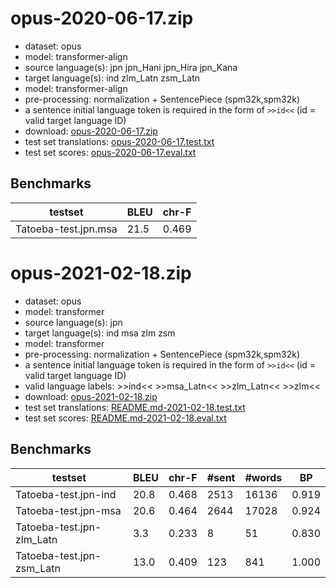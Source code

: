 # opus-2020-06-17.zip

* dataset: opus
* model: transformer-align
* source language(s): jpn jpn_Hani jpn_Hira jpn_Kana
* target language(s): ind zlm_Latn zsm_Latn
* model: transformer-align
* pre-processing: normalization + SentencePiece (spm32k,spm32k)
* a sentence initial language token is required in the form of `>>id<<` (id = valid target language ID)
* download: [opus-2020-06-17.zip](https://object.pouta.csc.fi/Tatoeba-MT-models/jpn-msa/opus-2020-06-17.zip)
* test set translations: [opus-2020-06-17.test.txt](https://object.pouta.csc.fi/Tatoeba-MT-models/jpn-msa/opus-2020-06-17.test.txt)
* test set scores: [opus-2020-06-17.eval.txt](https://object.pouta.csc.fi/Tatoeba-MT-models/jpn-msa/opus-2020-06-17.eval.txt)

## Benchmarks

| testset               | BLEU  | chr-F |
|-----------------------|-------|-------|
| Tatoeba-test.jpn.msa 	| 21.5 	| 0.469 |




# opus-2021-02-18.zip

* dataset: opus
* model: transformer
* source language(s): jpn
* target language(s): ind msa zlm zsm
* model: transformer
* pre-processing: normalization + SentencePiece (spm32k,spm32k)
* a sentence initial language token is required in the form of `>>id<<` (id = valid target language ID)
* valid language labels: >>ind<< >>msa_Latn<< >>zlm_Latn<< >>zlm<<
* download: [opus-2021-02-18.zip](https://object.pouta.csc.fi/Tatoeba-MT-models/jpn-msa/opus-2021-02-18.zip)
* test set translations: [README.md-2021-02-18.test.txt](https://object.pouta.csc.fi/Tatoeba-MT-models/jpn-msa/README.md-2021-02-18.test.txt)
* test set scores: [README.md-2021-02-18.eval.txt](https://object.pouta.csc.fi/Tatoeba-MT-models/jpn-msa/README.md-2021-02-18.eval.txt)

## Benchmarks

| testset | BLEU  | chr-F | #sent | #words | BP |
|---------|-------|-------|-------|--------|----|
| Tatoeba-test.jpn-ind 	| 20.8 	| 0.468 	| 2513 	| 16136 	| 0.919 |
| Tatoeba-test.jpn-msa 	| 20.6 	| 0.464 	| 2644 	| 17028 	| 0.924 |
| Tatoeba-test.jpn-zlm_Latn 	| 3.3 	| 0.233 	| 8 	| 51 	| 0.830 |
| Tatoeba-test.jpn-zsm_Latn 	| 13.0 	| 0.409 	| 123 	| 841 	| 1.000 |

